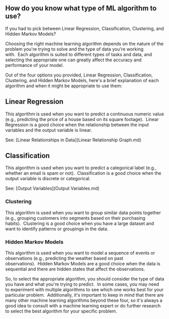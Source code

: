 ## How do you know what type of ML algorithm to use?

If you had to pick between Linear Regression, Classification,
Clustering, and Hidden Markov Models?

Choosing the right machine learning algorithm depends on the nature of the problem you're trying to solve and the type of data you're working with.&nbsp;&nbsp;Each algorithm is suited to different types of tasks and data, and selecting the appropriate one can greatly affect the accuracy and performance of your model.

Out of the four options you provided, Linear Regression, Classification, Clustering, and Hidden Markov Models, here's a brief explanation of each algorithm and when it might be appropriate to use them:

## Linear Regression

This algorithm is used when you want to predict a continuous numeric value (e.g., predicting the price of a house based on its square footage).&nbsp;&nbsp;Linear Regression is a good choice when the relationship between the input variables and the output variable is linear.

See: [Linear Relationships in Data](Linear Relationship Graph.md)

## Classification

This algorithm is used when you want to predict a categorical label (e.g., whether an email is spam or not).&nbsp;&nbsp;Classification is a good choice when the output variable is discrete or categorical.

See: [Output Variables](Output Variables.md)

### Clustering

This algorithm is used when you want to group similar data points together (e.g., grouping customers into segments based on their purchasing habits).&nbsp;&nbsp;Clustering is a good choice when you have a large dataset and want to identify patterns or groupings in the data.

### Hidden Markov Models

This algorithm is used when you want to model a sequence of events or observations (e.g., predicting the weather based on past observations).&nbsp;&nbsp;Hidden Markov Models are a good choice when the data is sequential and there are hidden states that affect the observations.

So, to select the appropriate algorithm, you should consider the type of data you have and what you're trying to predict.&nbsp;&nbsp;In some cases, you may need to experiment with multiple algorithms to see which one works best for your particular problem.&nbsp;&nbsp;Additionally, it's important to keep in mind that there are many other machine learning algorithms beyond these four, so it's always a good idea to consult with a machine learning expert or do further research to select the best algorithm for your specific problem.
